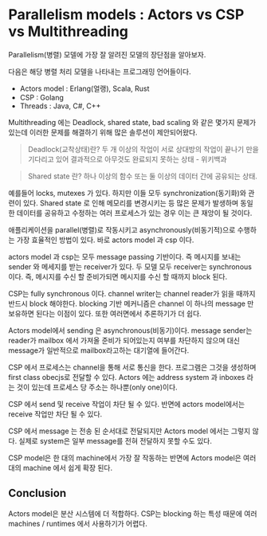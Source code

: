 # Parallelism models : Actors vs CSP vs Multithreading

Parallelism(병렬) 모델에 가장 잘 알려진 모델의 장단점을 알아보자.

다음은 해당 병렬 처리 모델을 나타내는 프로그래밍 언어들이다.
 - Actors model : Erlang(얼랭), Scala, Rust
 - CSP : Golang
 - Threads : Java, C#, C++

Multithreading 에는 Deadlock, shared state, bad scaling 와 같은 몇가지 문제가 있는데 이러한 문제를 해결하기 위해 많은 솔루션이 제안되어왔다.

> Deadlock(교착상태)란?
두 개 이상의 작업이 서로 상대방의 작업이 끝나기 만을 기다리고 있어 결과적으로 아무것도 완료되지 못하는 상태 - 위키백과

> Shared state 란?
하나 이상의 함수 또는 둘 이상의 데이터 간에 공유되는 상태.

예를들어 locks, mutexes 가 있다. 하지만 이들 모두 synchronization(동기화)와 관련이 있다. Shared state 로 인해 메모리를 변경시키는 등 많은 문제가 발생하며 동일한 데이터를 공유하고 수정하는 여러 프로세스가 있는 경우 이는 큰 재앙이 될 것이다. 


애플리케이션을 parallel(병렬)로 작동시키고 asynchronously(비동기적)으로 수행하는 가장 효율적인 방법이 있다. 바로 actors model 과 csp 이다. 


actors model 과 csp는 모두 message passing 기반이다. 즉 메시지를 보내는 sender 와 메세지를 받는 receiver가 있다. 두 모델 모두 receiver는 synchronous 이다. 즉, 메시지를 수신 할 준비가되면 메시지를 수신 할 때까지 block 된다.


CSP는 fully synchronous 이다. channel writer는 channel reader가 읽을 때까지 반드시 block 해야한다. blocking 기반 메커니즘은 channel 이 하나의 message 만 보유하면 된다는 이점이 있다. 또한 여러면에서 추론하기가 더 쉽다.


Actors model에서 sending 은 asynchronous(비동기)이다. message sender는 reader가 mailbox 에서 가져올 준비가 되어있는지 여부를 차단하지 않으며 대신 message가 일반적으로 mailbox라고하는 대기열에 들어간다.


CSP 에서 프로세스는 channel을 통해 서로 통신을 한다. 프로그램은 그것을 생성하며 first class obecjs로 전달할 수 있다. Actors 에는 address system 과 inboxes 라는 것이 있는데 프로세스 당 주소는 하나뿐(only one)이다.  


CSP 에서 send 및 receive 작업이 차단 될 수 있다. 반면에 actors model에서는 receive 작업만 차단 될 수 있다.


CSP 에서 message 는 전송 된 순서대로 전달되지만 Actors model 에서는 그렇지 않다. 실제로 system은 일부 message를 전혀 전달하지 못할 수도 있다.


CSP model은 한 대의 machine에서 가장 잘 작동하는 반면에 Actors model은 여러 대의 machine 에서 쉽게 확장 된다.


## Conclusion
Actors model은 분산 시스템에 더 적합하다. CSP는 blocking 하는 특성 때문에 여러 machines / runtimes 에서 사용하기가 어렵다.








